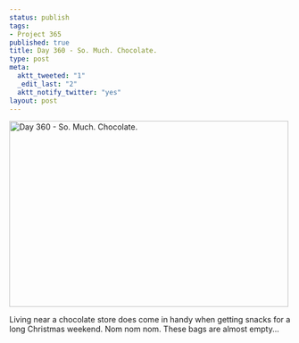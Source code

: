 ```yaml
--- 
status: publish
tags: 
- Project 365
published: true
title: Day 360 - So. Much. Chocolate.
type: post
meta: 
  aktt_tweeted: "1"
  _edit_last: "2"
  aktt_notify_twitter: "yes"
layout: post
---
```

<a href="http://www.flickr.com/photos/freeed/6578290751/" title="Day 360 - So. Much. Chocolate. by Fred​, on Flickr"><img src="http://farm8.staticflickr.com/7002/6578290751_126ca1393e.jpg" width="500" height="333" alt="Day 360 - So. Much. Chocolate."/></a>

Living near a chocolate store does come in handy when getting snacks for a long Christmas weekend. Nom nom nom. These bags are almost empty...
